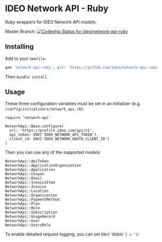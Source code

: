 # IDEO Network API - Ruby

Ruby wrappers for IDEO Network API models.

Master Branch: [ ![Codeship Status for ideo/network-api-ruby](https://app.codeship.com/projects/80e7f660-950f-0136-6e5f-4e3f8275d3aa/status?branch=master)](https://app.codeship.com/projects/304778)

## Installing

Add to your `Gemfile`:

```ruby
gem 'network-api-ruby', git: 'https://github.com/ideo/network-api-ruby.git'
```

Then `bundle install`.

## Usage

These three configuration variables must be set in an initializer (e.g. `/config/initializers/network_api.rb`):

```
require 'network-api'

NetworkApi::Base.configure(
  url: 'https://profile.ideo.com/api/v1',
  api_token: ENV['IDEO_NETWORK_API_TOKEN'],
  client_id: ENV['IDEO_NETWORK_OAUTH_CLIENT_ID']
)
```

Then you can use any of the supported models:

```
NetworkApi::ApiToken
NetworkApi::ApplicationOrganization
NetworkApi::Application
NetworkApi::Coupon
NetworkApi::Email
NetworkApi::InvoiceItem
NetworkApi::Invoice
NetworkApi::Location
NetworkApi::Organization
NetworkApi::PaymentMethod
NetworkApi::Plan
NetworkApi::Role
NetworkApi::Subscription
NetworkApi::UsageRecord
NetworkApi::User
NetworkApi::UsersRole
```

To enable detailed request logging, you can set `ENV['DEBUG'] = '1'`
